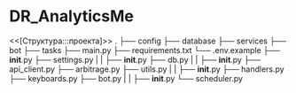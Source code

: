 # DR_AnalyticsMe

<<[Структура:::проекта]>>
.
├── config
├── database
├── services
├── bot
├── tasks
├── main.py
├── requirements.txt
└── .env.example
    ├── __init__.py
    ├── settings.py
    |
    |
    ├── __init__.py
    ├── db.py
    |
    |
    ├── __init__.py
    ├── api_client.py
    ├── arbitrage.py
    ├── utils.py
    |
    |
    ├── __init__.py
    ├── handlers.py
    ├── keyboards.py
    ├── bot.py
    |
    |
    ├── __init__.py
    └── scheduler.py
